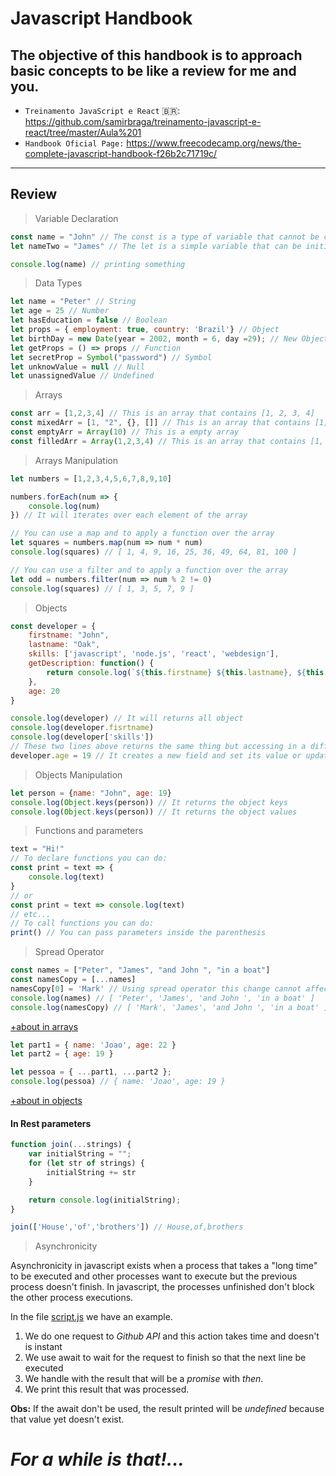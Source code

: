 # Javascript Handbook
## The objective of this handbook is to approach basic concepts to be like a review for me and you.
- `Treinamento JavaScript e React` <span>&#x1f1e7;&#x1f1f7;</span>: https://github.com/samirbraga/treinamento-javascript-e-react/tree/master/Aula%201
- `Handbook Oficial Page:` https://www.freecodecamp.org/news/the-complete-javascript-handbook-f26b2c71719c/


____
## Review

> Variable Declaration
```javascript
const name = "John" // The const is a type of variable that cannot be changed by
let nameTwo = "James" // The let is a simple variable that can be initialized after its declaration and also can be changed

console.log(name) // printing something
```

> Data Types
```javascript
let name = "Peter" // String
let age = 25 // Number
let hasEducation = false // Boolean
let props = { employment: true, country: 'Brazil'} // Object
let birthDay = new Date(year = 2002, month = 6, day =29); // New Object Instance
let getProps = () => props // Function 
let secretProp = Symbol("password") // Symbol
let unknowValue = null // Null
let unassignedValue // Undefined
```

> Arrays
```javascript
const arr = [1,2,3,4] // This is an array that contains [1, 2, 3, 4]
const mixedArr = [1, "2", {}, []] // This is an array that contains [1, "2", {}, []]
const emptyArr = Array(10) // This is a empty array
const filledArr = Array(1,2,3,4) // This is an array that contains [1, 2, 3, 4]
```

> Arrays Manipulation
```javascript
let numbers = [1,2,3,4,5,6,7,8,9,10]

numbers.forEach(num => {
    console.log(num)
}) // It will iterates over each element of the array

// You can use a map and to apply a function over the array
let squares = numbers.map(num => num * num)
console.log(squares) // [ 1, 4, 9, 16, 25, 36, 49, 64, 81, 100 ]

// You can use a filter and to apply a function over the array
let odd = numbers.filter(num => num % 2 != 0)
console.log(squares) // [ 1, 3, 5, 7, 9 ]
```

> Objects

```javascript
const developer = {
    firstname: "John",
    lastname: "Oak",
    skills: ['javascript', 'node.js', 'react', 'webdesign'],
    getDescription: function() {
        return console.log(`${this.firstname} ${this.lastname}, ${this.age} years old`)
    },
    age: 20
}

console.log(developer) // It will returns all object
console.log(developer.fisrtname)
console.log(developer['skills'])
// These two lines above returns the same thing but accessing in a different way
developer.age = 19 // It creates a new field and set its value or update it
```

> Objects Manipulation

```javascript
let person = {name: "John", age: 19}
console.log(Object.keys(person)) // It returns the object keys
console.log(Object.keys(person)) // It returns the object values
```

> Functions and parameters

```javascript
text = "Hi!"
// To declare functions you can do:
const print = text => {
    console.log(text)
}
// or
const print = text => console.log(text)
// etc...
// To call functions you can do:
print() // You can pass parameters inside the parenthesis
```


> Spread Operator 
```javascript
const names = ["Peter", "James", "and John ", "in a boat"]
const namesCopy = [...names]
namesCopy[0] = 'Mark' // Using spread operator this change cannot affect the original array
console.log(names) // [ 'Peter', 'James', 'and John ', 'in a boat' ]
console.log(namesCopy) // [ 'Mark', 'James', 'and John ', 'in a boat' ]
```
[+about in arrays](https://www.educative.io/edpresso/what-is-the-spread-operator-in-javascript)
```javascript
let part1 = { name: 'Joao', age: 22 }
let part2 = { age: 19 }

let pessoa = { ...part1, ...part2 };
console.log(pessoa) // { name: 'Joao', age: 19 }
```
[+about in objects](https://www.javascripttutorial.net/es-next/javascript-object-spread/)

#### In Rest parameters

```javascript
function join(...strings) {
    var initialString = "";
    for (let str of strings) {
        initialString += str
    }

    return console.log(initialString);
}

join(['House','of','brothers']) // House,of,brothers
```

> Asynchronicity

Asynchronicity in javascript exists when a process that takes a "long time" to be executed and other processes want to execute but the previous process doesn't finish. In javascript, the processes unfinished don't block the other process executions.

In the file [script.js](script.js) we have an example.
1. We do one request to _Github API_ and this action takes time and doesn't is instant
2. We use await to wait for the request to finish so that the next line be executed
3. We handle with the result that will be a _promise_ with _then_.
4. We print this result that was processed.

**Obs:** If the await don't be used, the result printed will be _undefined_ because that value yet doesn't exist.
# *For a while is that!...*